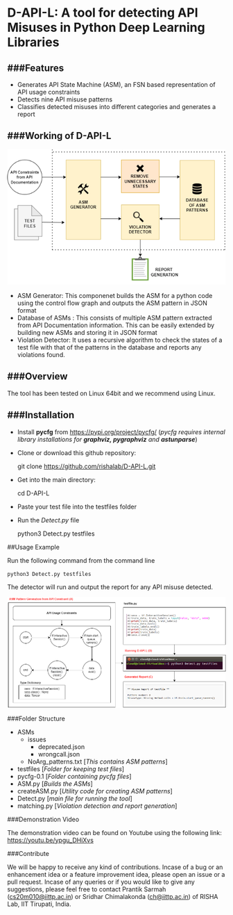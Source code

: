 # D-API-L: A tool for detecting API Misuses in Python Deep Learning Libraries


###Features
----
- Generates API State Machine (ASM), an FSN based representation of API usage constraints
- Detects nine API misuse patterns
- Classifies detected misuses into different categories and generates a report

###Working of D-API-L
----
![](architecture.png)

- ASM Generator: This componenet builds the ASM for a python code using the control flow graph and outputs the ASM pattern in JSON format
- Database of ASMs : This consists of multiple ASM pattern extracted from API Documentation information. This can be easily extended by building new ASMs and storing it in JSON format
- Violation Detector: It uses a recursive algorithm to check the states of a test file with that of the patterns in the database and reports any violations found.

###Overview
----
The tool has been tested on Linux 64bit and we recommend using Linux.

###Installation
----
- Install **pycfg** from https://pypi.org/project/pycfg/ (*pycfg requires internal library installations for **graphviz, pygraphviz** and **astunparse***)

- Clone or download this github repository:



    git clone https://github.com/rishalab/D-API-L.git



- Get into the main directory:
 
 

    cd D-API-L

- Paste your test file into the testfiles folder
- Run the *Detect.py* file



    python3 Detect.py testfiles

##Usage Example

Run the following command from the command line



    python3 Detect.py testfiles


The detector will run and output the report for any API misuse detected.

![](steps.png)

###Folder Structure

+ ASMs
	+ issues
		+ deprecated.json
		+ wrongcall.json
	+ NoArg_patterns.txt [*This contains ASM patterns*]
+ testfiles [*Folder for keeping test files*]
+ pycfg-0.1 [*Folder containing pycfg files*]
+ ASM.py [*Builds the ASMs*]
+ createASM.py [*Utility code for creating ASM patterns*]
+ Detect.py [*main file for running the tool*]
+ matching.py [*Violation detection and report generation*]

###Demonstration Video

The demonstration video can be found on Youtube using the following link: https://youtu.be/ypgu_DHiXvs

###Contribute

We will be happy to receive any kind of contributions. Incase of a bug or an enhancement idea or a feature improvement idea, please open an issue or a pull request. Incase of any queries or if you would like to give any suggestions, please feel free to contact Prantik Sarmah (cs20m010@iittp.ac.in) or Sridhar Chimalakonda (ch@iittp.ac.in) of RISHA Lab, IIT Tirupati, India.
